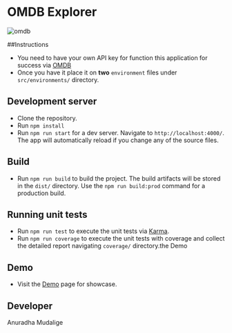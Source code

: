 # OMDB Explorer

![omdb](https://media.giphy.com/media/am0sCg5VzHkiXr7t4q/giphy.gif)

##Instructions

- You need to have your own API key for function this application for success via [OMDB](http://www.omdbapi.com)
- Once you have it place it on **two** `environment` files under `src/environments/` directory.

## Development server

- Clone the repository.
- Run `npm install`
- Run `npm run start` for a dev server. Navigate to `http://localhost:4000/`. The app will automatically reload if you change any of the source files.

## Build

- Run `npm run build` to build the project. The build artifacts will be stored in the `dist/` directory. Use the `npm run build:prod` command for a production build.

## Running unit tests

- Run `npm run test` to execute the unit tests via [Karma](https://karma-runner.github.io).
- Run `npm run coverage` to execute the unit tests with coverage and collect the detailed report navigating `coverage/` directory.the Demo

## Demo

- Visit the [Demo](https://omdb-explorer.web.app/) page for showcase.

## Developer
Anuradha Mudalige
